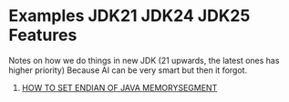 # Examples JDK21 JDK24 JDK25 Features

Notes on how we do things in new JDK (21 upwards, the latest ones has higher priority)
Because AI can be very smart but then it forgot.

1. [HOW TO SET ENDIAN OF JAVA MEMORYSEGMENT](HOW_TO_SET_ENDIAN_OF_JAVA_MEMORYSEGMENT.md)
